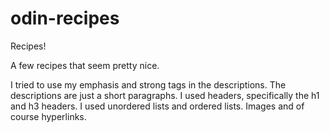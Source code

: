 # odin-recipes
Recipes!

A few recipes that seem pretty nice.

I tried to use my emphasis and strong tags in the descriptions. The descriptions are just a short paragraphs. I used headers, specifically the h1 and h3 headers. I used unordered lists and ordered lists. Images and of course hyperlinks.  